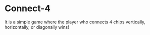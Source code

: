 # Connect-4

It is a simple game where the player who connects 4 chips vertically, horizontally, or diagonally wins!
